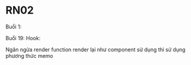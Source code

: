 # RN02
 
Buổi 1: 

Buổi 19:
Hook:

Ngăn ngừa render function render lại như component sử dụng thì sử dụng phương thức memo
